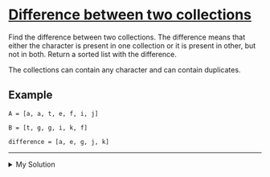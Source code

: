 # [Difference between two collections](https://www.codewars.com/kata/594093784aafb857f0000122)

Find the difference between two collections. The difference means that either the character is present in one collection
or it is present in other, but not in both. Return a sorted list with the difference.

The collections can contain any character and can contain duplicates.

## Example

    A = [a, a, t, e, f, i, j]

    B = [t, g, g, i, k, f]

    difference = [a, e, g, j, k]

---

<details><summary>My Solution</summary>

```js
function diff(a, b) {
  const filteredA = a.filter((v) => b.indexOf(v) === -1);
  const filteredB = b.filter((v) => a.indexOf(v) === -1);

  return [...new Set([...filteredA, ...filteredB])].sort();
}
```

</details>
